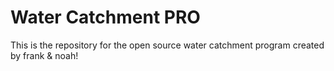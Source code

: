 Water Catchment PRO
==============

This is the repository for the open source water catchment program created by frank & noah!
